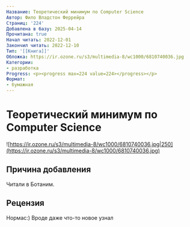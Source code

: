 ```yaml
---
Название: Теоретический минимум по Computer Science
Автор: Фило Владстон Феррейра
Страниц: '224'
Добавлена в базу: 2025-04-14
Прочитана: true
Начал читать: 2022-12-01
Закончил читать: 2022-12-10
Тип: '[[Книга]]'
Обложка: https://ir.ozone.ru/s3/multimedia-8/wc1000/6810740036.jpg
Категории:
- разработка
Progress: <p><progress max=224 value=224></progress></p>
Формат:
- бумажная
---
```

# Теоретический минимум по Computer Science

![https://ir.ozone.ru/s3/multimedia-8/wc1000/6810740036.jpg|250](https://ir.ozone.ru/s3/multimedia-8/wc1000/6810740036.jpg)

## Причина добавления

Читали в Ботаним.

## Рецензия

Нормас:) Вроде даже что-то новое узнал